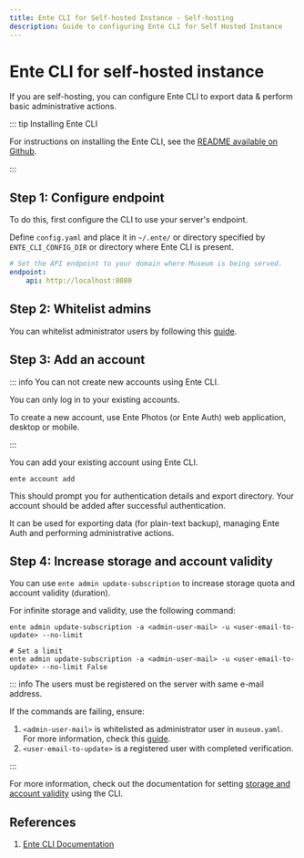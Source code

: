 ```yaml
---
title: Ente CLI for Self-hosted Instance - Self-hosting
description: Guide to configuring Ente CLI for Self Hosted Instance
---
```


# Ente CLI for self-hosted instance

If you are self-hosting, you can configure Ente CLI to export data & perform
basic administrative actions.

::: tip Installing Ente CLI

For instructions on installing the Ente CLI, see the [README available on Github](https://github.com/ente-io/ente/tree/main/cli/README.md).

:::

## Step 1: Configure endpoint

To do this, first configure the CLI to use your server's endpoint.

Define `config.yaml` and place it in `~/.ente/` or directory specified by
`ENTE_CLI_CONFIG_DIR` or directory where Ente CLI is present.

```yaml
# Set the API endpoint to your domain where Museum is being served.
endpoint:
    api: http://localhost:8080
```

## Step 2: Whitelist admins

You can whitelist administrator users by following this
[guide](/self-hosting/administration/users#whitelist-admins).

## Step 3: Add an account

::: info You can not create new accounts using Ente CLI.

You can only log in to your existing accounts.

To create a new account, use Ente Photos (or Ente Auth) web application, desktop
or mobile.

:::

You can add your existing account using Ente CLI.

```shell
ente account add
```

This should prompt you for authentication details and export directory. Your
account should be added after successful authentication.

It can be used for exporting data (for plain-text backup), managing Ente Auth
and performing administrative actions.

## Step 4: Increase storage and account validity

You can use `ente admin update-subscription` to increase storage quota and
account validity (duration).

For infinite storage and validity, use the following command:

```shell
ente admin update-subscription -a <admin-user-mail> -u <user-email-to-update> --no-limit

# Set a limit
ente admin update-subscription -a <admin-user-mail> -u <user-email-to-update> --no-limit False
```

::: info The users must be registered on the server with same e-mail address.

If the commands are failing, ensure:

1. `<admin-user-mail>` is whitelisted as administrator user in `museum.yaml`.
   For more information, check this
   [guide](/self-hosting/administration/users#whitelist-admins).
2. `<user-email-to-update>` is a registered user with completed verification.

:::

For more information, check out the documentation for setting
[storage and account validity](https://github.com/ente-io/ente/blob/main/cli/docs/generated/ente_admin_update-subscription.md)
using the CLI.

## References

1. [Ente CLI Documentation](https://github.com/ente-io/ente/blob/main/cli/docs/generated)
